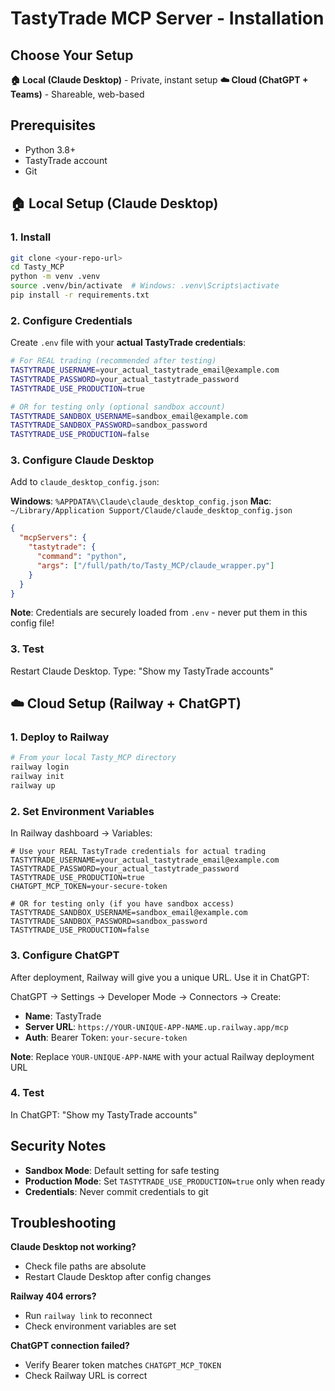 # TastyTrade MCP Server - Installation

## Choose Your Setup

**🏠 Local (Claude Desktop)** - Private, instant setup
**☁️ Cloud (ChatGPT + Teams)** - Shareable, web-based

## Prerequisites

- Python 3.8+
- TastyTrade account
- Git

## 🏠 Local Setup (Claude Desktop)

### 1. Install
```bash
git clone <your-repo-url>
cd Tasty_MCP
python -m venv .venv
source .venv/bin/activate  # Windows: .venv\Scripts\activate
pip install -r requirements.txt
```

### 2. Configure Credentials
Create `.env` file with your **actual TastyTrade credentials**:

```bash
# For REAL trading (recommended after testing)
TASTYTRADE_USERNAME=your_actual_tastytrade_email@example.com
TASTYTRADE_PASSWORD=your_actual_tastytrade_password
TASTYTRADE_USE_PRODUCTION=true

# OR for testing only (optional sandbox account)
TASTYTRADE_SANDBOX_USERNAME=sandbox_email@example.com
TASTYTRADE_SANDBOX_PASSWORD=sandbox_password
TASTYTRADE_USE_PRODUCTION=false
```

### 3. Configure Claude Desktop
Add to `claude_desktop_config.json`:

**Windows**: `%APPDATA%\Claude\claude_desktop_config.json`
**Mac**: `~/Library/Application Support/Claude/claude_desktop_config.json`

```json
{
  "mcpServers": {
    "tastytrade": {
      "command": "python",
      "args": ["/full/path/to/Tasty_MCP/claude_wrapper.py"]
    }
  }
}
```

**Note**: Credentials are securely loaded from `.env` - never put them in this config file!

### 3. Test
Restart Claude Desktop. Type: "Show my TastyTrade accounts"

## ☁️ Cloud Setup (Railway + ChatGPT)

### 1. Deploy to Railway
```bash
# From your local Tasty_MCP directory
railway login
railway init
railway up
```

### 2. Set Environment Variables
In Railway dashboard → Variables:
```
# Use your REAL TastyTrade credentials for actual trading
TASTYTRADE_USERNAME=your_actual_tastytrade_email@example.com
TASTYTRADE_PASSWORD=your_actual_tastytrade_password
TASTYTRADE_USE_PRODUCTION=true
CHATGPT_MCP_TOKEN=your-secure-token

# OR for testing only (if you have sandbox access)
TASTYTRADE_SANDBOX_USERNAME=sandbox_email@example.com
TASTYTRADE_SANDBOX_PASSWORD=sandbox_password
TASTYTRADE_USE_PRODUCTION=false
```

### 3. Configure ChatGPT
After deployment, Railway will give you a unique URL. Use it in ChatGPT:

ChatGPT → Settings → Developer Mode → Connectors → Create:
- **Name**: TastyTrade
- **Server URL**: `https://YOUR-UNIQUE-APP-NAME.up.railway.app/mcp`
- **Auth**: Bearer Token: `your-secure-token`

**Note**: Replace `YOUR-UNIQUE-APP-NAME` with your actual Railway deployment URL

### 4. Test
In ChatGPT: "Show my TastyTrade accounts"

## Security Notes

- **Sandbox Mode**: Default setting for safe testing
- **Production Mode**: Set `TASTYTRADE_USE_PRODUCTION=true` only when ready
- **Credentials**: Never commit credentials to git

## Troubleshooting

**Claude Desktop not working?**
- Check file paths are absolute
- Restart Claude Desktop after config changes

**Railway 404 errors?**
- Run `railway link` to reconnect
- Check environment variables are set

**ChatGPT connection failed?**
- Verify Bearer token matches `CHATGPT_MCP_TOKEN`
- Check Railway URL is correct